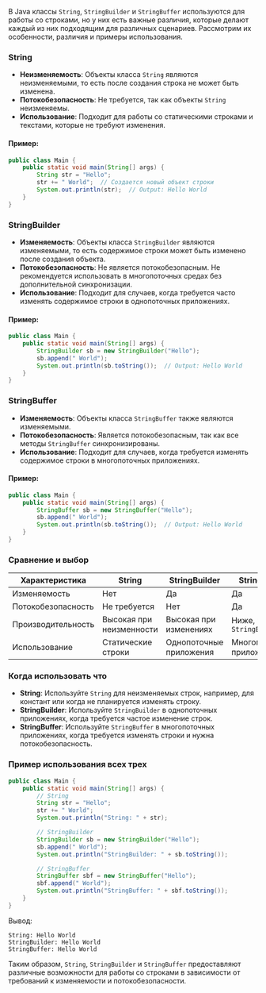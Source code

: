 В Java классы `String`, `StringBuilder` и `StringBuffer` используются для работы со строками, но у них есть важные различия, которые делают каждый из них подходящим для различных сценариев. Рассмотрим их особенности, различия и примеры использования.

### String

- **Неизменяемость**: Объекты класса `String` являются неизменяемыми, то есть после создания строка не может быть изменена.
- **Потокобезопасность**: Не требуется, так как объекты `String` неизменяемы.
- **Использование**: Подходит для работы со статическими строками и текстами, которые не требуют изменения.

#### Пример:
```java
public class Main {
    public static void main(String[] args) {
        String str = "Hello";
        str += " World";  // Создается новый объект строки
        System.out.println(str);  // Output: Hello World
    }
}
```

### StringBuilder

- **Изменяемость**: Объекты класса `StringBuilder` являются изменяемыми, то есть содержимое строки может быть изменено после создания объекта.
- **Потокобезопасность**: Не является потокобезопасным. Не рекомендуется использовать в многопоточных средах без дополнительной синхронизации.
- **Использование**: Подходит для случаев, когда требуется часто изменять содержимое строки в однопоточных приложениях.

#### Пример:
```java
public class Main {
    public static void main(String[] args) {
        StringBuilder sb = new StringBuilder("Hello");
        sb.append(" World");
        System.out.println(sb.toString());  // Output: Hello World
    }
}
```

### StringBuffer

- **Изменяемость**: Объекты класса `StringBuffer` также являются изменяемыми.
- **Потокобезопасность**: Является потокобезопасным, так как все методы `StringBuffer` синхронизированы.
- **Использование**: Подходит для случаев, когда требуется изменять содержимое строки в многопоточных приложениях.

#### Пример:
```java
public class Main {
    public static void main(String[] args) {
        StringBuffer sb = new StringBuffer("Hello");
        sb.append(" World");
        System.out.println(sb.toString());  // Output: Hello World
    }
}
```

### Сравнение и выбор

| Характеристика     | String                | StringBuilder         | StringBuffer          |
|--------------------|-----------------------|-----------------------|-----------------------|
| Изменяемость       | Нет                   | Да                    | Да                    |
| Потокобезопасность | Не требуется          | Нет                   | Да                    |
| Производительность | Высокая при неизменности | Высокая при изменениях | Ниже, чем у `StringBuilder` |
| Использование      | Статические строки    | Однопоточные приложения | Многопоточные приложения |

### Когда использовать что

- **String**: Используйте `String` для неизменяемых строк, например, для констант или когда не планируется изменять строку.
- **StringBuilder**: Используйте `StringBuilder` в однопоточных приложениях, когда требуется частое изменение строк.
- **StringBuffer**: Используйте `StringBuffer` в многопоточных приложениях, когда требуется изменять строки и нужна потокобезопасность.

### Пример использования всех трех

```java
public class Main {
    public static void main(String[] args) {
        // String
        String str = "Hello";
        str += " World";
        System.out.println("String: " + str);

        // StringBuilder
        StringBuilder sb = new StringBuilder("Hello");
        sb.append(" World");
        System.out.println("StringBuilder: " + sb.toString());

        // StringBuffer
        StringBuffer sbf = new StringBuffer("Hello");
        sbf.append(" World");
        System.out.println("StringBuffer: " + sbf.toString());
    }
}
```

Вывод:
```
String: Hello World
StringBuilder: Hello World
StringBuffer: Hello World
```

Таким образом, `String`, `StringBuilder` и `StringBuffer` предоставляют различные возможности для работы со строками в зависимости от требований к изменяемости и потокобезопасности.